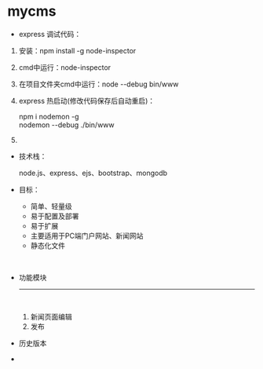 # mycms

- express 调试代码：
1. 安装：npm install -g node-inspector
2. cmd中运行：node-inspector
3. 在项目文件夹cmd中运行：node --debug bin/www
4. express 热启动(修改代码保存后自动重启)：

    npm i nodemon -g  
    nodemon --debug ./bin/www
5. 


- 技术栈：

  node.js、express、ejs、bootstrap、mongodb

- 目标：

  - 简单、轻量级
  - 易于配置及部署
  - 易于扩展
  - 主要适用于PC端门户网站、新闻网站
  - 静态化文件

  ​

- 功能模块

  ------

  ​

  1. 新闻页面编辑
  2. 发布

- 历史版本

- ​